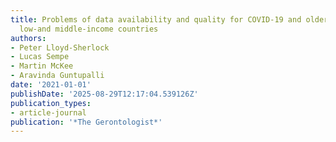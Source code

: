 ```yaml
---
title: Problems of data availability and quality for COVID-19 and older people in
  low-and middle-income countries
authors:
- Peter Lloyd-Sherlock
- Lucas Sempe
- Martin McKee
- Aravinda Guntupalli
date: '2021-01-01'
publishDate: '2025-08-29T12:17:04.539126Z'
publication_types:
- article-journal
publication: '*The Gerontologist*'
---
```

